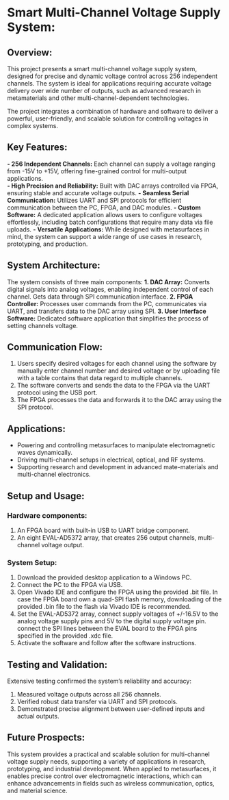 # **Smart Multi-Channel Voltage Supply System:**

## **Overview:**
This project presents a smart multi-channel voltage supply system, designed for precise and dynamic voltage control across 256 independent channels. The system is ideal for applications requiring accurate voltage delivery over wide number of outputs, such as advanced research in metamaterials and other multi-channel-dependent technologies.

The project integrates a combination of hardware and software to deliver a powerful, user-friendly, and scalable solution for controlling voltages in complex systems.

## **Key Features:**
**- 256 Independent Channels:** Each channel can supply a voltage ranging from -15V to +15V, offering fine-grained control for multi-output applications.  
**- High Precision and Reliability:** Built with DAC arrays controlled via FPGA, ensuring stable and accurate voltage outputs.
**- Seamless Serial Communication:** Utilizes UART and SPI protocols for efficient communication between the PC, FPGA, and DAC modules.
**- Custom Software:** A dedicated application allows users to configure voltages effortlessly, including batch configurations that require many data via file uploads.
**- Versatile Applications:** While designed with metasurfaces in mind, the system can support a wide range of use cases in research, prototyping, and production.

## **System Architecture:**
The system consists of three main components:
**1. DAC Array:** Converts digital signals into analog voltages, enabling independent control of each channel. Gets data through SPI communication interface. 
**2. FPGA Controller:** Processes user commands from the PC, communicates via UART, and transfers data to the DAC array using SPI.
**3. User Interface Software:** Dedicated software application that simplifies the process of setting channels voltage.

## **Communication Flow:**
1. Users specify desired voltages for each channel using the software by manually enter channel number and desired voltage or by uploading file with a table contains that 
   data regard to multiple channels.
2. The software converts and sends the data to the FPGA via the UART protocol using the USB port.
3. The FPGA processes the data and forwards it to the DAC array using the SPI protocol.

## **Applications:**
- Powering and controlling metasurfaces to manipulate electromagnetic waves dynamically.
- Driving multi-channel setups in electrical, optical, and RF systems.
- Supporting research and development in advanced mate-materials and multi-channel electronics.

## **Setup and Usage:**
### **Hardware components:**
1. An FPGA board with built-in USB to UART bridge component. 
2. An eight EVAL-AD5372 array, that creates 256 output channels, multi-channel voltage output.

### **System Setup:**
1. Download the provided desktop application to a Windows PC.
2. Connect the PC to the FPGA via USB.
3. Open Vivado IDE and configure the FPGA using the provided .bit file. In case the FPGA board own a quad-SPI flash memory, downloading of the provided .bin file to the 
   flash via Vivado IDE is recommended. 
4. Set the EVAL-AD5372 array, connect supply voltages of +/-16.5V to the analog voltage supply pins and 5V to the digital supply voltage pin. connect the SPI lines between      the EVAL board to the FPGA pins specified in the provided .xdc file.
5. Activate the software and follow after the software instructions.

## **Testing and Validation:**
Extensive testing confirmed the system’s reliability and accuracy:
1. Measured voltage outputs across all 256 channels.
2. Verified robust data transfer via UART and SPI protocols.
3. Demonstrated precise alignment between user-defined inputs and actual outputs.

## **Future Prospects:**
This system provides a practical and scalable solution for multi-channel voltage supply needs, supporting a variety of applications in research, prototyping, and industrial development. When applied to metasurfaces, it enables precise control over electromagnetic interactions, which can enhance advancements in fields such as wireless communication, optics, and material science.



 

